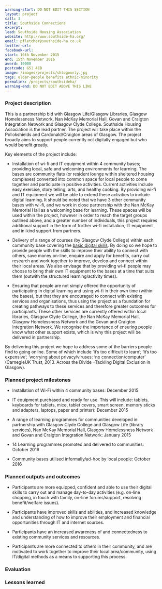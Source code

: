 ```yaml
---
warning-start: DO NOT EDIT THIS SECTION
layout: project
call: 3
title: Southside Connections
excerpt: 
lead: Southside Housing Association
website: http://www.southside-ha.org/
email: pfletcher@southside-ha.co.uk
twitter-url: 
facebook-url: 
start: 16th November 2015
end: 15th November 2016
award: 10000
postcode: G51 4EB	
image: /images/projects/shlogoonly.jpg
tags: older-people benefits ethnic-minority
permalink: /projects/southsideha/
warning-end: DO NOT EDIT ABOVE THIS LINE
---
```


### Project description

This is a partnership bid with Glasgow Life/Glasgow Libraries, Glasgow Homelessness Network, Nan McKay Memorial Hall, Govan and Craigton Integration Network and Glasgow Clyde College. Southside Housing Association is the lead partner. The project will take place within the Pollokshields and Cardonald/Craigton areas of Glasgow. The project broadly aims to support people currently not digitally engaged but who would benefit greatly. 

Key elements of the project include:

* Installation of wi-fi and IT equipment within 4 community bases; providing local, safe and welcoming environments for learning. The bases are community flats (or resident lounge within sheltered housing complexes) converted into common space for local people to come together and participate in positive activities. Current activities include easy exercise, story telling, arts, and healthy cooking. By providing wi-fi and IT equipment we will be able to extend these activities to include digital learning. It should be noted that we have 3 other community bases with wi-fi, and we work in close partnership with the Nan McKay Memorial Hall as a welcoming base for learning. These spaces will be used within the project, however in order to reach the target groups outlined above, and a greater number of individuals, this project requires additional support in the form of further wi-fi installation, IT equipment and in-kind support from partners. 

* Delivery of a range of courses (by Glasgow Clyde College) within each community base covering the [basic digital skills](http://digital.scvo.org.uk/about/basic-digital-skills/). By doing so we hope to provide people with the skills to improve their ability to connect with others, save money on-line, enquire and apply for benefits, carry out research and work together to improve, develop and connect within their local areas. We also envisage that by providing wi-fi people may choose to bring their own IT equipment to the bases at a time that suits them (outwith the structured learning/activity times).

* Ensuring that people are not simply offered the opportunity of participating in digital learning and using wi-fi in their own time (within the bases), but that they are encouraged to connect with existing services and organisations, thus using the project as a foundation for creating pathways to these services and therefore greater outcomes for participants. These other services are currently offered within local libraries, Glasgow Clyde College, the Nan McKay Memorial Hall, Glasgow Homelessness Network and the Govan and Craigton Integration Network. We recognise the importance of ensuring people know what other support exists, which is why this project will be delivered in partnership. 

By delivering this project we hope to address some of the barriers people find to going online. Some of which include ‘it’s too difficult to learn’; ‘it’s too expensive’; ‘worrying about privacy/viruses; ‘no connection/computer’ (CarnegieUK Trust, 2013. Across the Divide –Tackling Digital Exclusion in Glasgow).

### Planned project milestones

* Installation of Wi-Fi within 4 community bases: December 2015

* IT equipment purchased and ready for use. This will include: tablets, keyboards for tablets, mice, tablet covers, smart screen, memory sticks and adapters, laptops, paper and printer): December 2015

* A range of learning programmes for communities developed in partnership with Glasgow Clyde College and Glasgow Life (library services), Nan McKay Memorial Hall, Glasgow Homelessness Network and Govan and Craigton Integration Network: January 2015

* 14 Learning programmes promoted and delivered to communities: October 2016

* Community bases utilised informally/ad-hoc by local people: October 2016

### Planned outputs and outcomes

* Participants are more equipped, confident and able to use their digital skills to carry out and manage day-to-day activities (e.g. on-line shopping, in touch with family, on-line forums/support, resolving benefit/welfare issues).

* Participants have improved skills and abilities, and increased knowledge and understanding of how to improve their employment and financial opportunities through IT and internet sources. 

* Participants have an increased awareness of and connectedness to existing community services and resources. 

* Participants are more connected to others in their community, and are motivated to work together to improve their local area/community, using IT/digital methods as a means to supporting this process. 

### Evaluation


### Lessons learned



